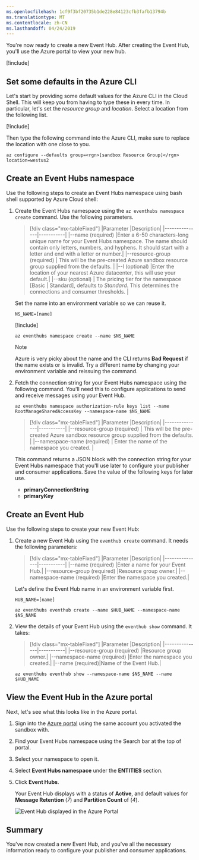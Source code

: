 ```yaml
---
ms.openlocfilehash: 1cf9f3bf20735b1de228e84123cfb3fafb13794b
ms.translationtype: MT
ms.contentlocale: zh-CN
ms.lasthandoff: 04/24/2019
---
```

You're now ready to create a new Event Hub. After creating the Event Hub, you'll use the Azure portal to view your new hub.

[!include[](../../../includes/azure-sandbox-activate.md)]

## <a name="set-some-defaults-in-the-azure-cli"></a>Set some defaults in the Azure CLI

Let's start by providing some default values for the Azure CLI in the Cloud Shell. This will keep you from having to type these in every time. In particular, let's set the _resource group_ and _location_. Select a location from the following list.

[!include[](../../../includes/azure-sandbox-regions-first-mention-note.md)]

Then type the following command into the Azure CLI, make sure to replace the location with one close to you.

```azurecli
az configure --defaults group=<rgn>[sandbox Resource Group]</rgn> location=westus2
```

## <a name="create-an-event-hubs-namespace"></a>Create an Event Hubs namespace

Use the following steps to create an Event Hubs namespace using bash shell supported by Azure Cloud shell:

1. Create the Event Hubs namespace using the `az eventhubs namespace create` command. Use the following parameters.

    > [!div class="mx-tableFixed"]
    > |Parameter      |Description|
    > |---------------|-----------|
    > |--name (required)      |Enter a 6-50 characters-long unique name for your Event Hubs namespace. The name should contain only letters, numbers, and hyphens. It should start with a letter and end with a letter or number.|
    > |--resource-group (required) | This will be the pre-created Azure sandbox resource group supplied from the defaults. |
    > |--l (optional)     |Enter the location of your nearest Azure datacenter, this will use your default.|
    > |--sku (optional) | The pricing tier for the namespace [Basic | Standard], defaults to _Standard_. This determines the connections and consumer thresholds. |

    Set the name into an environment variable so we can reuse it.

    ```azurecli
    NS_NAME=[name]
    ````

    [!include[](../../../includes/azure-cloudshell-copy-paste-tip.md)]

    ```azurecli
    az eventhubs namespace create --name $NS_NAME
    ```

    > [!NOTE]
    > Azure is very picky about the name and the CLI returns **Bad Request** if the name exists or is invalid. Try a different name by changing your environment variable and reissuing the command.


1. Fetch the connection string for your Event Hubs namespace using the following command. You'll need this to configure applications to send and receive messages using your Event Hub.

    ```azurecli
    az eventhubs namespace authorization-rule keys list --name RootManageSharedAccessKey --namespace-name $NS_NAME
    ```

    > [!div class="mx-tableFixed"]
    > |Parameter      |Description|
    > |---------------|-----------|
    > |--resource-group (required)  | This will be the pre-created Azure sandbox resource group supplied from the defaults. |
    > |--namespace-name (required)  | Enter the name of the namespace you created. |

    This command returns a JSON block with the connection string for your Event Hubs namespace that you'll use later to configure your publisher and consumer applications. Save the value of the following keys for later use.

    - **primaryConnectionString**
    - **primaryKey**

## <a name="create-an-event-hub"></a>Create an Event Hub

Use the following steps to create your new Event Hub:

1. Create a new Event Hub using the `eventhub create` command. It needs the following parameters:

    > [!div class="mx-tableFixed"]
    > |Parameter      |Description|
    > |---------------|-----------|
    > |--name (required)  |Enter a name for your Event Hub.|
    > |--resource-group (required)  |Resource group owner.|
    > |--namespace-name (required)      |Enter the namespace you created.|

    Let's define the Event Hub name in an environment variable first.

    ```azurecli
    HUB_NAME=[name]
    ```

    ```azurecli
    az eventhubs eventhub create --name $HUB_NAME --namespace-name $NS_NAME
    ```

1. View the details of your Event Hub using the `eventhub show` command. It takes:

    > [!div class="mx-tableFixed"]
    > |Parameter      |Description|
    > |---------------|-----------|
    > |--resource-group (required)  |Resource group owner.|
    > |--namespace-name (required)      |Enter the namespace you created.|
    > |--name  (required)|Name of the Event Hub.|

    ```azurecli
    az eventhubs eventhub show --namespace-name $NS_NAME --name $HUB_NAME
    ```

## <a name="view-the-event-hub-in-the-azure-portal"></a>View the Event Hub in the Azure portal

Next, let's see what this looks like in the Azure portal.

1. Sign into the [Azure portal](https://portal.azure.com/learn.docs.microsoft.com?azure-portal=true) using the same account you activated the sandbox with.

1. Find your Event Hubs namespace using the Search bar at the top of portal.

1. Select your namespace to open it.

1. Select **Event Hubs namespace** under the **ENTITIES** section.

1. Click **Event Hubs**.

    Your Event Hub displays with a status of **Active**, and default values for **Message Retention** (*7*) and **Partition Count** of (*4*).

    ![Event Hub displayed in the Azure Portal](../media/3-event-hub.png)

## <a name="summary"></a>Summary

You've now created a new Event Hub, and you've all the necessary information ready to configure your publisher and consumer applications.
